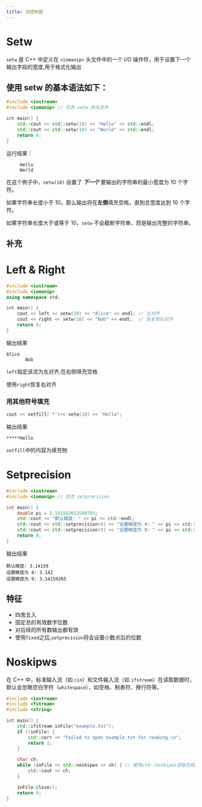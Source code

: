 ```yaml
---
title: 流控制器
---
```

# Setw
`setw` 是 C++ 中定义在 `<iomanip>` 头文件中的一个 I/O 操作符，用于设置下一个输出字段的宽度,用于格式化输出

## 使用 setw 的基本语法如下：
```cpp
#include <iostream>
#include <iomanip> // 包含 setw 的头文件

int main() {
    std::cout << std::setw(10) << "Hello" << std::endl;
    std::cout << std::setw(10) << "World" << std::endl;
    return 0;
}
```


运行结果：
```
     Hello
     World
```
在这个例子中，`setw(10)` 设置了 ***下一个*** 要输出的字符串的最小宽度为 10 个字符。

如果字符串长度小于 10，那么输出将在**左侧**填充空格，直到总宽度达到 10 个字符。

如果字符串长度大于或等于 10，`setw` 不会截断字符串，而是输出完整的字符串。

## 补充
# Left & Right
```cpp
#include <iostream>
#include <iomanip>
using namespace std;

int main() {
    cout << left << setw(10) << "Alice" << endl; // 左对齐
    cout << right << setw(10) << "Bob" << endl;  // 恢复到右对齐
    return 0;
}
```

输出结果
```
Alice     
       Bob
```
`left`指定该流为左对齐,在右侧填充空格

使用`right`恢复右对齐


### 用其他符号填充
```cpp
cout << setfill('*')<< setw(10) << "Hello";
```
输出结果
```
*****Hello
```
`setfill`中的内容为填充物

# Setprecision
```cpp
#include <iostream>
#include <iomanip> // 包含 setprecision

int main() {
    double pi = 3.141592653589793;
    std::cout << "默认精度: " << pi << std::endl;
    std::cout << std::setprecision(4) << "设置精度为 4: " << pi << std::endl;
    std::cout << std::setprecision(9) << "设置精度为 9: " << pi << std::endl;
    return 0;
}
```
输出结果
```
默认精度: 3.14159
设置精度为 4: 3.142
设置精度为 9: 3.14159265
```
## 特征
- 四舍五入
- 固定总的有效数字位数
- 对后续的所有数输出都有效
- 使用`fixed`之后,`setprecision`将会设置小数点后的位数


# Noskipws
在 C++ 中，标准输入流（如 `cin`）和文件输入流（如 `ifstream`）在读取数据时，默认会忽略空白字符（`whitespace`），如空格、制表符、换行符等。

```cpp
#include <iostream>
#include <fstream>
#include <string>

int main() {
    std::ifstream inFile("example.txt");
    if (!inFile) {
        std::cerr << "Failed to open example.txt for reading.\n";
        return 1;
    }

    char ch;
    while (inFile >> std::noskipws >> ch) { // 使用std::noskipws读取包括空白在内的每个字符
        std::cout << ch;
    }

    inFile.close();
    return 0;
}
```



